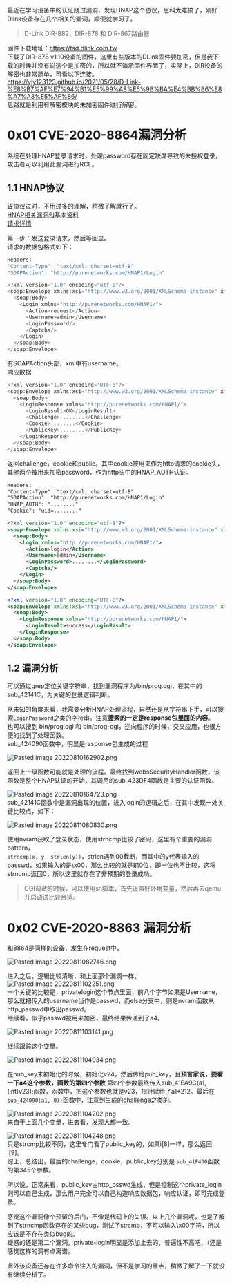 最近在学习设备中的认证绕过漏洞，发现HNAP这个协议，思科太难搞了，刚好Dlink设备存在几个相关的漏洞，顺便就学习了。

> D-Link DIR-882、DIR-878 和 DIR-867路由器

固件下载地址：<https://tsd.dlink.com.tw>  
下载了DIR-878 v1.10设备的固件，这里有些版本的DLink固件要加密，但是我下载的时候并没有说这个是加密的，所以就不演示固件界面了，实际上，DIR设备的解密也非常简单，可看以下连接。  
<https://yjy123123.github.io/2021/05/28/D-Link-%E8%B7%AF%E7%94%B1%E5%99%A8%E5%9B%BA%E4%BB%B6%E8%A7%A3%E5%AF%86/>  
思路就是利用有解密模块的未加密固件进行解密。

0x01 CVE-2020-8864漏洞分析
======================

系统在处理HNAP登录请求时，处理password存在固定缺席导致的未授权登录，攻击者可以利用此漏洞进行RCE。

1.1 HNAP协议
----------

该协议过时，不用过多的理解，稍微了解就行了。  
[HNAP相关漏洞和基本资料](https://research.qianxin.com/archives/599)  
[请求详情](https://github.com/bikerp/dsp-w215-hnap/wiki/Authentication-process)

第一步：发送登录请求，然后等回显。  
请求的数据包格式如下：

```c
Headers:
"Content-Type": "text/xml; charset=utf-8"
"SOAPAction": "http://purenetworks.com/HNAP1/Login"

<?xml version="1.0" encoding="utf-8"?>
<soap:Envelope xmlns:xsi="http://www.w3.org/2001/XMLSchema-instance" xmlns:xsd="http://www.w3.org/2001/XMLSchema" xmlns:soap="http://schemas.xmlsoap.org/soap/envelope/">
  <soap:Body>
    <Login xmlns="http://purenetworks.com/HNAP1/">
      <Action>request</Action>
      <Username>admin</Username>
      <LoginPassword/>
      <Captcha/>
    </Login>
  </soap:Body>
</soap:Envelope>
```

有SOAPAction头部，xml中有username。  
响应数据

```c
<?xml version="1.0" encoding="UTF-8"?>
<soap:Envelope xmlns:xsi="http://www.w3.org/2001/XMLSchema-instance" xmlns:xsd="http://www.w3.org/2001/XMLSchema" xmlns:soap="http://schemas.xmlsoap.org/soap/envelope/">
  <soap:Body>
    <LoginResponse xmlns="http://purenetworks.com/HNAP1/">
      <LoginResult>OK</LoginResult>
      <Challenge>........</Challenge>
      <Cookie>........</Cookie>
      <PublicKey>........</PublicKey>
    </LoginResponse>
  </soap:Body>
</soap:Envelope>
```

返回challenge，cookie和public。其中cookie被用来作为http请求的cookie头，其他两个被用来加密password，作为http头中的HNAP\_AUTH认证。

```xml
Headers:
"Content-Type": "text/xml; charset=utf-8"
"SOAPAction": "http://purenetworks.com/HNAP1/Login"
"HNAP_AUTH": "........"
"Cookie": "uid=........"

<?xml version="1.0" encoding="utf-8"?>
<soap:Envelope xmlns:xsi="http://www.w3.org/2001/XMLSchema-instance" xmlns:xsd="http://www.w3.org/2001/XMLSchema" xmlns:soap="http://schemas.xmlsoap.org/soap/envelope/">
  <soap:Body>
    <Login xmlns="http://purenetworks.com/HNAP1/">
      <Action>login</Action>
      <Username>admin</Username>
      <LoginPassword>........</LoginPassword>
      <Captcha/>
    </Login>
  </soap:Body>
</soap:Envelope>
```

```xml
<?xml version="1.0" encoding="UTF-8"?>
<soap:Envelope xmlns:xsi="http://www.w3.org/2001/XMLSchema-instance" xmlns:xsd="http://www.w3.org/2001/XMLSchema" xmlns:soap="http://schemas.xmlsoap.org/soap/envelope/">
  <soap:Body>
    <LoginResponse xmlns="http://purenetworks.com/HNAP1/">
      <LoginResult>success</LoginResult>
    </LoginResponse>
  </soap:Body>
</soap:Envelope>
```

1.2 漏洞分析
--------

可以通过grep定位关键字符串，找到漏洞程序为/bin/prog.cgi，在其中的sub\_42141C，为关键的登录逻辑判断。

从未知的角度来看，我需要分析HNAP处理流程，自然还是从字符串下手，可以搜索`LoginPassword`之类的字符串。注意**搜索的一定是response包里面的内容**。  
也可以搜到 bin/prog.cgi 和 bin/prog-cgi，逆向程序的时候，交叉应用，也很方便的找到了处理函数。  
sub\_424090函数中，明显是response包生成的过程

![Pasted image 20220810162902.png](https://shs3.b.qianxin.com/attack_forum/2022/08/attach-cd521b42bfb5daa15e0b62b7b0d660b2dc5f882d.png)

返回上一级函数可能就是处理的流程。最终找到websSecurityHandler函数，该函数是整个HNAP认证的开始，其调用的sub\_423DF4函数是主要的认证函数。

![Pasted image 20220810164723.png](https://shs3.b.qianxin.com/attack_forum/2022/08/attach-36286c702aa1089ec31e2110e8d8ab06a4fc9b3d.png)  
sub\_42141C函数中是漏洞出现的位置，进入login的逻辑之后，在其中发现一处关键比较点，如下：

![Pasted image 20220811080830.png](https://shs3.b.qianxin.com/attack_forum/2022/08/attach-c1234ab717b4f6d849d632151eefebca86896889.png)

使用nvram获取了登录状态，使用strncmp比较了密码，这里有个重要的漏洞pattern，  
`strncmp(x, y, strlen(y))`，strlen遇到00截断，而其中的y代表输入的passwd，如果输入的是\\x00，那么比较的就是前0位，即一位也不比较，这将strncmp返回0，所以这里就存在了非预期的登录成功。

> CGI调试的时候，可以使用sh脚本，首先设置好环境变量，然后再去qemu开启调试比较合适。

0x02 CVE-2020-8863 漏洞分析
=======================

和8864是同样的设备，发生在request中，

![Pasted image 20220811082746.png](https://shs3.b.qianxin.com/attack_forum/2022/08/attach-0f9d264d28dc8dc84624405e57c4e317c2179e49.png)

进入之后，逻辑比较清晰，和上面那个漏洞一样。  
![Pasted image 20220811102251.png](https://shs3.b.qianxin.com/attack_forum/2022/08/attach-dd01a5eaa7e73b6030258833f0024e3d45ac86b2.png)  
一个关键的比较是，privatelogin这个节点里面，前八个字节如果是Username，那么就把传入的username当作是passwd，而else分支中，则是nvram函数从http\_passwd中取出passwd。  
继续看，似乎passwd被用来加密，最终结果传递到了a4。

![Pasted image 20220811103141.png](https://shs3.b.qianxin.com/attack_forum/2022/08/attach-0137b80bd43f0279939dfb4c223b7ac69b2d0b30.png)

继续跟踪这个变量。

![Pasted image 20220811104934.png](https://shs3.b.qianxin.com/attack_forum/2022/08/attach-a2dead69987f7ec908012bec301ad87549ddff14.png)

在pub\_key未初始化的时候，初始化v24，然后传给pub\_key，且**预言家说，要看一下a4这个参数，函数的第四个参数** 第四个参数最终传入sub\_41EA9C(a1, (int)v23);函数，函数中，把这个参数也就是v23，指针赋给了a1+212。最后在`sub_424090(a1, 0);`函数中，注意到生成的challenge之类的。

![Pasted image 20220811104202.png](https://shs3.b.qianxin.com/attack_forum/2022/08/attach-f29dd482a5351979592b63c4f3919c4bcfc75b8f.png)  
来自于上面几个变量，进去看，发现大都一致。

![Pasted image 20220811104248.png](https://shs3.b.qianxin.com/attack_forum/2022/08/attach-04ae25c0186d4661fee8773e587824e8ab1a847b.png)  
只是strcmp比较不同，这里专门看了public\_key的，如果i\[8\]一样，那么返回i\[9\]。  
综上，总结出，最后的challenge，cookie，public\_key分别是 `sub_41F430`函数的第345个参数。

所以说，正常来看，public\_key由http\_psswd生成，但是控制这个private\_login则可以自己生成，那么用户完全可以自己构造响应数据包，响应认证，即可完成登录。

感觉这个漏洞像个预留的后门，不像是代码上的失误。以上几个漏洞呢，也是了解到了strncmp函数存在的某些bug，测试了strcmp，不可以输入\\x00字符，所以应该是不存在类似bug的。  
疑惑的还是第二个漏洞，private-login明显是添加上去的，普遍性不高吧，（还是感觉这样的洞有点离谱。

此外该设备还存在许多命令注入的漏洞，但不是学习的重点，稍微了解了一下就没有继续分析了。